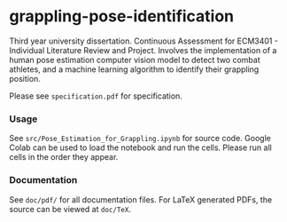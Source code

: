 # grappling-pose-identification
Third year university dissertation. Continuous Assessment for ECM3401 -  Individual Literature Review and Project. Involves the implementation of a human pose estimation computer vision model to detect two combat athletes, and a machine learning algorithm to identify their grappling position.

Please see `specification.pdf` for specification.

### Usage

See `src/Pose_Estimation_for_Grappling.ipynb` for source code. Google Colab can be used to load the notebook and run the cells. Please run all cells in the order they appear.

### Documentation

See `doc/pdf/` for all documentation files. For LaTeX generated PDFs, the source can be viewed at `doc/TeX`.
